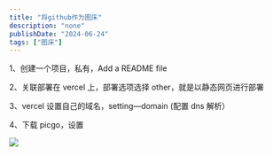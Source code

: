 ```yaml
---
title: "将github作为图床"
description: "none"
publishDate: "2024-06-24"
tags: ["图床"]
---
```


<!-- more --> 

1、创建一个项目，私有，Add a README file

2、关联部署在 vercel 上，部署选项选择 other，就是以静态网页进行部署

3、vercel 设置自己的域名，setting—domain (配置 dns 解析）

4、下载 picgo，设置

![](https://343700.xyz/wp-content/uploads/2024/06/picgo-github-1024x578.webp)
